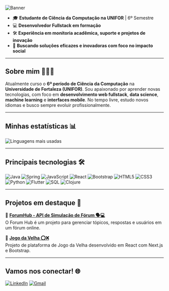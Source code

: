 ![Banner](https://github.com/user-attachments/assets/dfab38d3-5719-442a-9317-f8f1a92483e8)

- 🎓 **Estudante de Ciência da Computação na UNIFOR** | 6º Semestre  
- 💻 **Desenvolvedor Fullstack em formação**
- 🛠️ **Experiência em monitoria acadêmica, suporte e projetos de inovação** 
- 🌱 **Buscando soluções eficazes e inovadoras com foco no impacto social**  

---

## Sobre mim 🙋🏾‍♂️
  Atualmente curso o **6º período de Ciência da Computação** na **Universidade de Fortaleza (UNIFOR)**.
  Sou apaixonado por aprender novas tecnologias, com foco em **desenvolvimento web fullstack**, **data science**, **machine learning** e **interfaces mobile**. No tempo livre, estudo novos idiomas e busco sempre evoluir profissionalmente.  

---

## Minhas estatísticas 📊

  ![Linguagens mais usadas](https://github-readme-stats.vercel.app/api/top-langs/?username=slucas04&layout=compact&theme=radical)

---

## Principais tecnologias 🛠️


![Java](https://img.shields.io/badge/Java-ED8B00?style=for-the-badge&logo=java&logoColor=white)
![Spring](https://img.shields.io/badge/Spring-6DB33F?style=for-the-badge&logo=spring&logoColor=white)
![JavaScript](https://img.shields.io/badge/JavaScript-F7DF1E?style=for-the-badge&logo=javascript&logoColor=black)
![React](https://img.shields.io/badge/React-61DAFB?style=for-the-badge&logo=react&logoColor=white)
![Bootstrap](https://img.shields.io/badge/Bootstrap-563d7c?style=for-the-badge&logo=bootstrap&logoColor=white)
![HTML5](https://img.shields.io/badge/HTML5-E34F26?style=for-the-badge&logo=html5&logoColor=white)
![CSS3](https://img.shields.io/badge/CSS3-1572B6?style=for-the-badge&logo=css3&logoColor=white)
![Python](https://img.shields.io/badge/Python-3776AB?style=for-the-badge&logo=python&logoColor=white)
![Flutter](https://img.shields.io/badge/Flutter-02569B?style=for-the-badge&logo=flutter&logoColor=white)
![SQL](https://img.shields.io/badge/SQL-4479A1?style=for-the-badge&logo=mysql&logoColor=white)
![Clojure](https://img.shields.io/badge/Clojure-5881D8?style=for-the-badge&logo=clojure&logoColor=white)

---

## Projetos em destaque 📂 

🔗 [**ForumHub - API de Simulação de Fórum 🗣️💻**](https://github.com/slucas04/forum-hub)  
O Forum Hub é um projeto para gerenciar tópicos, respostas e usuários em um fórum online.  

🔗 [**Jogo da Velha ⭕❌**](https://github.com/slucas04/jogo-da-velha)  
Projeto de plataforma de Jogo da Velha desenvolvido em React com Next.js e Bootstrap.  

---

## Vamos nos conectar! 🌐

<!--[![Portfolio](https://img.shields.io/badge/-Portfolio-6A0DAD?logo=desktop&logoColor=white&style=for-the-badge)](https://portfolio-eight-flax-49.vercel.app)-->
[![LinkedIn](https://img.shields.io/badge/LinkedIn-0A66C2?style=for-the-badge&logo=linkedin&logoColor=white)](https://www.linkedin.com/in/samuellucas-dev/) 
[![Gmail](https://img.shields.io/badge/-Gmail-red?logo=gmail&logoColor=white&style=for-the-badge)](mailto:slucas0730@gmail.com) 
